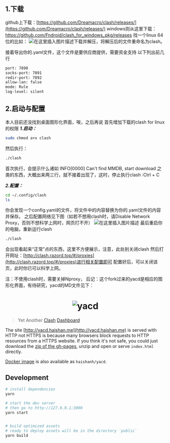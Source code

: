 ## 1.下载
github上下载：[https://github.com/Dreamacro/clash/releases/](https://github.com/Dreamacro/clash/releases/)
windows则从这里下载：https://github.com/Fndroid/clash_for_windows_pkg/releases
找一个linux 64位的比如：
![在这里插入图片描述](https://img-blog.csdnimg.cn/2020111921101068.png?x-oss-process=image/watermark,type_ZmFuZ3poZW5naGVpdGk,shadow_10,text_aHR0cHM6Ly9ibG9nLmNzZG4ubmV0L3d4a2h0dXJmdW4=,size_16,color_FFFFFF,t_70#pic_center)下载并解压，将解压后的文件重命名为clash。

接着导出你的.yaml文件，这个文件是要供应商提供，需要资金支持
以下列出前几行
```bash
port: 7890
socks-port: 7891
redir-port: 7892
allow-lan: false
mode: Rule
log-level: silent
```
## 2.启动与配置
本人目前还没找到桌面图形化界面，唉，之后再说
首先增加下载的clash  for linux的权限
***1.启动：***
```bash
sudo chmod a+x clash
```
然后执行：

```bash
./clash
```
首次执行，会提示什么诸如
INFO[0000] Can't find MMDB, start download 
之类的东西，大概出来两三行，就不接着出现了，这时，停止执行clash :Ctrl + C

***2.配置：***

```bash
cd ~/.config/clash
ls
```
你会发现一个config.yaml的文件，将文件中的内容替换为你的.yaml文件的内容并保存。
之后配置网络见下图（如若不想用clash时，请Disable Network Proxy，否则不想科学上网时，网页打不开）
![在这里插入图片描述](https://img-blog.csdnimg.cn/2020111921312714.png?x-oss-process=image/watermark,type_ZmFuZ3poZW5naGVpdGk,shadow_10,text_aHR0cHM6Ly9ibG9nLmNzZG4ubmV0L3d4a2h0dXJmdW4=,size_16,color_FFFFFF,t_70#pic_right#pic_center)
最后重启你的电脑，重新运行clash

```bash
./clash
```
会出现看起来“正常”点的东西，这里不方便展示，注意，此处别关闭clash
然后打开网址：[http://clash.razord.top/#/proxies](http://clash.razord.top/#/proxies)进行相关配置即可
配置好后，可以关闭该页，此时你已可以科学上网。

注：不使用clash时，需要关掉Nproxy，
后记：这个fork过来的yacd是相应的图形化界面，有待研究，yacd的MD文件见下：

<h1 align="center">
  <img src="https://user-images.githubusercontent.com/1166872/47954055-97e6cb80-dfc0-11e8-991f-230fd40481e5.png" alt="yacd">
</h1>

> Yet Another [Clash](https://github.com/Dreamacro/clash) [Dashboard](https://github.com/Dreamacro/clash-dashboard)

The site [http://yacd.haishan.me](http://yacd.haishan.me) is served with HTTP not HTTPS is because many browsers block requests to HTTP resources from a HTTPS website. If you think it's not safe, you could just download the [zip of the gh-pages](https://github.com/haishanh/yacd/archive/gh-pages.zip), unzip and open or serve `index.html` directly.

[Docker image](https://hub.docker.com/r/haishanh/yacd) is also available as `haishanh/yacd`.

## Development

```sh
# install dependencies
yarn

# start the dev server
# then go to http://127.0.0.1:3000
yarn start


# build optimized assets
# ready to deploy assets will be in the directory `public`
yarn build
```
